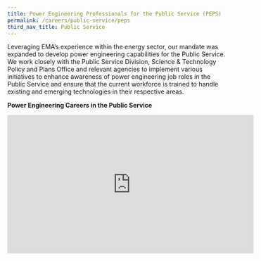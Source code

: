 ```yaml
---
title: Power Engineering Professionals for the Public Service (PEPS)
permalink: /careers/public-service/peps
third_nav_title: Public Service
---
```

Leveraging EMA’s experience within the energy sector, our mandate was expanded to develop power engineering capabilities for the Public Service. We work closely with the Public Service Division, Science & Technology Policy and Plans Office and relevant agencies to implement various initiatives to enhance awareness of power engineering job roles in the Public Service and ensure that the current workforce is trained to handle existing and emerging technologies in their respective areas.

**Power Engineering Careers in the Public Service**  
<iframe width="560" height="315" src="https://www.youtube.com/embed/1QZrW_t02oY" frameborder="0" allowfullscreen=""></iframe>
